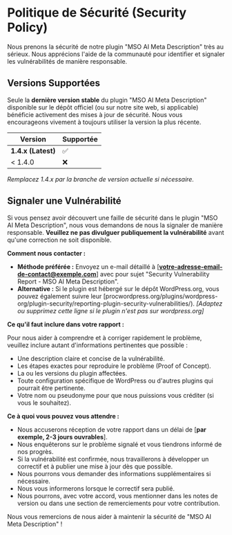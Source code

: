 # Politique de Sécurité (Security Policy)

Nous prenons la sécurité de notre plugin "MSO AI Meta Description" très au sérieux. Nous apprécions l'aide de la communauté pour identifier et signaler les vulnérabilités de manière responsable.

## Versions Supportées

Seule la **dernière version stable** du plugin "MSO AI Meta Description" disponible sur le dépôt officiel (ou sur notre site web, si applicable) bénéficie activement des mises à jour de sécurité. Nous vous encourageons vivement à toujours utiliser la version la plus récente.

| Version          | Supportée          |
| ---------------- | ------------------ |
| **1.4.x (Latest)** | :white_check_mark: |
| < 1.4.0          | :x:                |

*Remplacez 1.4.x par la branche de version actuelle si nécessaire.*

## Signaler une Vulnérabilité

Si vous pensez avoir découvert une faille de sécurité dans le plugin "MSO AI Meta Description", nous vous demandons de nous la signaler de manière responsable. **Veuillez ne pas divulguer publiquement la vulnérabilité** avant qu'une correction ne soit disponible.

**Comment nous contacter :**

*   **Méthode préférée :** Envoyez un e-mail détaillé à [**votre-adresse-email-de-contact@exemple.com**] avec pour sujet "Security Vulnerability Report - MSO AI Meta Description".
*   **Alternative :** Si le plugin est hébergé sur le dépôt WordPress.org, vous pouvez également suivre leur [procwordpress.org/plugins/wordpress-org/plugin-security/reporting-plugin-security-vulnerabilities/). *[Adaptez ou supprimez cette ligne si le plugin n'est pas sur wordpress.org]*

**Ce qu'il faut inclure dans votre rapport :**

Pour nous aider à comprendre et à corriger rapidement le problème, veuillez inclure autant d'informations pertinentes que possible :

*   Une description claire et concise de la vulnérabilité.
*   Les étapes exactes pour reproduire le problème (Proof of Concept).
*   La ou les versions du plugin affectées.
*   Toute configuration spécifique de WordPress ou d'autres plugins qui pourrait être pertinente.
*   Votre nom ou pseudonyme pour que nous puissions vous créditer (si vous le souhaitez).

**Ce à quoi vous pouvez vous attendre :**

*   Nous accuserons réception de votre rapport dans un délai de [**par exemple, 2-3 jours ouvrables**].
*   Nous enquêterons sur le problème signalé et vous tiendrons informé de nos progrès.
*   Si la vulnérabilité est confirmée, nous travaillerons à développer un correctif et à publier une mise à jour dès que possible.
*   Nous pourrons vous demander des informations supplémentaires si nécessaire.
*   Nous vous informerons lorsque le correctif sera publié.
*   Nous pourrons, avec votre accord, vous mentionner dans les notes de version ou dans une section de remerciements pour votre contribution.

Nous vous remercions de nous aider à maintenir la sécurité de "MSO AI Meta Description" !